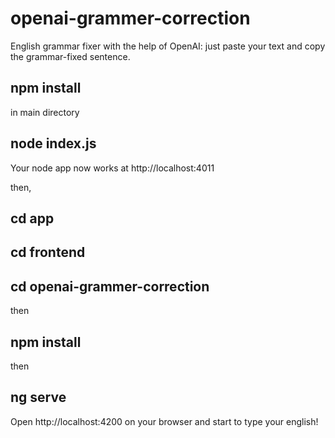 # openai-grammer-correction
English grammar fixer with the help of OpenAI: just paste your text and copy the grammar-fixed sentence.


## npm install

in main directory

## node index.js 

Your node app now works at http://localhost:4011

then,

## cd app
## cd frontend
## cd openai-grammer-correction

then

## npm install

then

## ng serve

Open http://localhost:4200 on your browser and start to type your english!
